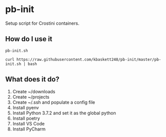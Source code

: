 # pb-init

Setup script for Crostini containers.

## How do I use it

```
pb-init.sh
```

```
curl https://raw.githubusercontent.com/kbaskett248/pb-init/master/pb-init.sh | bash
```

## What does it do?

1. Create ~/downloads
2. Create ~/projects
3. Create ~/.ssh and populate a config file
4. Install pyenv
5. Install Python 3.7.2 and set it as the global python
6. Install poetry
7. Install VS Code
8. Install PyCharm